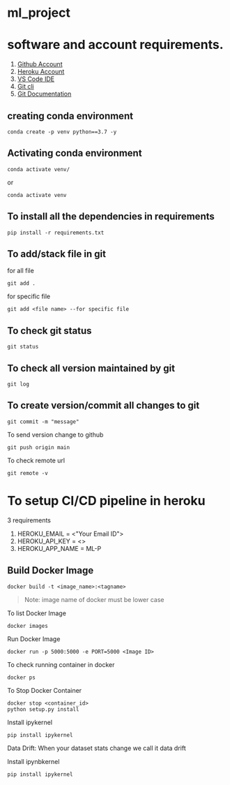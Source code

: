 # ml_project

# software and account requirements.

1. [Github Account](https://github.com)
2. [Heroku Account](https://dashboard.heroku.com/login)
3. [VS Code IDE](https://code.visualstudio.com/download)
4. [Git cli](https://git-scm.com/downloads)
5. [Git Documentation](https://git-scm.com/docs/gittutorial)

## creating conda environment
```
conda create -p venv python==3.7 -y
```
## Activating conda environment
```
conda activate venv/
```
or
```
conda activate venv
```
## To install all the dependencies in requirements
```
pip install -r requirements.txt
```
## To add/stack file in git
for all file
```
git add .  
```
for specific file
```
git add <file name> --for specific file
```
## To check git status
```
git status
```
## To check all version maintained by git
```
git log
```
## To create version/commit all changes to git
```
git commit -m "message"
```
To send version change to github
```
git push origin main
```
To check remote url
```
git remote -v
```
# To setup CI/CD pipeline in heroku
3 requirements
1. HEROKU_EMAIL = <"Your Email ID">
2. HEROKU_API_KEY = <>
3. HEROKU_APP_NAME = ML-P

## Build Docker Image
```
docker build -t <image_name>:<tagname>
```
> Note: image name of docker must be lower case

To list Docker Image
```
docker images
```
Run Docker Image
```
docker run -p 5000:5000 -e PORT=5000 <Image ID>
```
To check running container in docker
```
docker ps
```
To Stop Docker Container
```
docker stop <container_id>
python setup.py install
```
Install ipykernel
```
pip install ipykernel
```
Data Drift: When your dataset stats change we call it data drift

Install ipynbkernel
```
pip install ipykernel
```